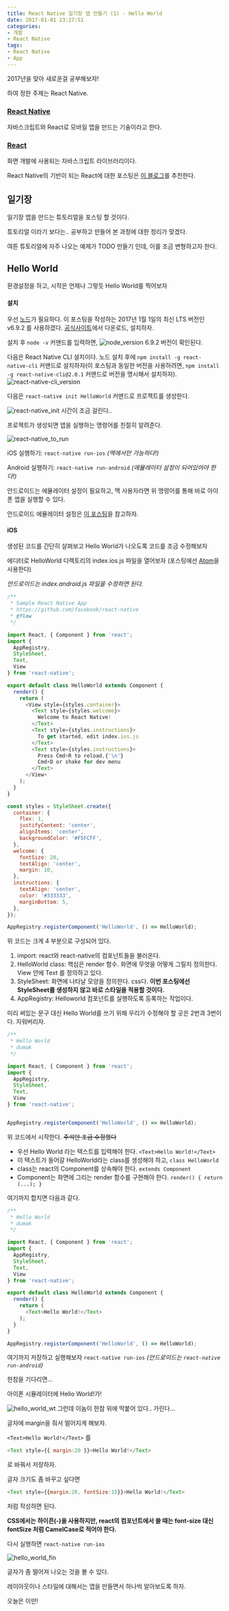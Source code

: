```yaml
---
title: React Native 일기장 앱 만들기 (1) - Hello World
date: 2017-01-01 23:27:51
categories:
- 개발
- React Native
tags:
- React Native
- App
---
```


2017년을 맞아 새로운걸 공부해보자!

하여 정한 주제는 React Native.

### [React Native](https://facebook.github.io/react-native/)
자바스크립트와 React로 모바일 앱을 만드는 기술이라고 한다.

### [React](https://facebook.github.io/react/)
화면 개발에 사용되는 자바스크립트 라이브러리이다.

React Native의 기반이 되는 React에 대한 포스팅은 [이 블로그](https://velopert.com/reactjs-tutorials)를 추천한다.

## 일기장

일기장 앱을 만드는 튜토리얼을 포스팅 할 것이다.

튜토리얼 이라기 보다는.. 공부하고 만들어 본 과정에 대한 정리가 맞겠다.

여튼 튜토리얼에 자주 나오는 예제가 TODO 만들기 인데, 이를 조금 변형하고자 한다.


## Hello World
환경설정을 하고, 시작은 언제나 그렇듯 Hello World를 찍어보자

#### 설치
우선 [노드](https://nodejs.org)가 필요하다. 이 포스팅을 작성하는 2017년 1월 1일의 최신 LTS 버전인 v6.9.2 를 사용하겠다. [공식사이트](https://nodejs.org)에서 다운로드, 설치하자.

설치 후 `node -v` 커맨드를 입력하면,
![node_version](https://lh3.googleusercontent.com/1ksUkevVsXBUY9pumMT46Kqc1YAsU60_MSbw7tw-uxNPegkrRFdlGb2HeglmbiHzZBbtXKRsMbXzrA=w2560-h1440-no)
6.9.2 버전이 확인된다.


다음은 React Native CLI 설치이다. 노드 설치 후에 `npm install -g react-native-cli` 커맨드로 설치하자(이 포스팅과 동일한 버전을 사용하려면, `npm install -g react-native-cli@2.0.1` 커맨드로 버전을 명시해서 설치하자).
![react-native-cli_version](https://lh3.googleusercontent.com/is7ijoGDhoWX7Q8GKRRwZ3sl06VuIexWYLguNnB5NioMJO2KYRQtgkQkw3NzFN1IPM3bYeFBNYmKfg=w2560-h1440-no)

다음은 `react-native init HelloWorld` 커맨드로 프로젝트를 생성한다.

![react-native_init](https://lh3.googleusercontent.com/RiCLKIP60pwNE3prNqTijCqe-ZK2_6DaNFFO6wevmgrJSh7ZXoJzvt6nomSQtV7MdO-16YOs8OZRcA=w2560-h1440-no)
시간이 조금 걸린다..

프로젝트가 생성되면 앱을 실행하는 명령어를 친절히 알려준다.

![react-native_to_run](https://lh3.googleusercontent.com/QqVY_BZChtFSQuK_dSj9SwWQDBeg982PGeUyW5G6EQayNtEa9RJusEqlbx5v-uVJ9gOG56ig8Flh9A=w2560-h1440-no)

iOS 실행하기: `react-native run-ios` *(맥에서만 가능하다!)*

Android 실행하기: `react-native run-android` *(에뮬레이터 설정이 되어있어야 한다!)*

안드로이드는 에뮬레이터 설정이 필요하고, 맥 사용자라면 위 명령어를 통해 바로 아이폰 앱을 실행할 수 있다.

안드로이드 에뮬레이터 설정은 [이 포스팅](http://kwon-9981.tistory.com/15)을 참고하자.

#### iOS
생성된 코드를 간단히 살펴보고 Hello World가 나오도록 코드를 조금 수정해보자

에디터로 HelloWorld 디렉토리의 index.ios.js 파일을 열어보자 (포스팅에선 [Atom](https://atom.io)을 사용한다)

*안드로이드는 index.android.js 파일을 수정하면 된다.*

```javascript index.ios.js
/**
 * Sample React Native App
 * https://github.com/facebook/react-native
 * @flow
 */

import React, { Component } from 'react';
import {
  AppRegistry,
  StyleSheet,
  Text,
  View
} from 'react-native';

export default class HelloWorld extends Component {
  render() {
    return (
      <View style={styles.container}>
        <Text style={styles.welcome}>
          Welcome to React Native!
        </Text>
        <Text style={styles.instructions}>
          To get started, edit index.ios.js
        </Text>
        <Text style={styles.instructions}>
          Press Cmd+R to reload,{'\n'}
          Cmd+D or shake for dev menu
        </Text>
      </View>
    );
  }
}

const styles = StyleSheet.create({
  container: {
    flex: 1,
    justifyContent: 'center',
    alignItems: 'center',
    backgroundColor: '#F5FCFF',
  },
  welcome: {
    fontSize: 20,
    textAlign: 'center',
    margin: 10,
  },
  instructions: {
    textAlign: 'center',
    color: '#333333',
    marginBottom: 5,
  },
});

AppRegistry.registerComponent('HelloWorld', () => HelloWorld);
```


위 코드는 크게 4 부분으로 구성되어 있다.
1. import: react와 react-native의 컴포넌트들을 불러온다.
2. HelloWorld class: 핵심은 render 함수. 화면에 무엇을 어떻게 그릴지 정의한다. View 안에 Text 를 정의하고 있다.
3. StyleSheet: 화면에 나타날 모양을 정의한다. css다. **이번 포스팅에선 StyleSheet를 생성하지 않고 바로 스타일을 적용할 것이다.**
4. AppRegistry: Helloworld 컴포넌트를 실행하도록 등록하는 작업이다.

미리 써있는 문구 대신 Hello World를 쓰기 위해 우리가 수정해야 할 곳은 2번과 3번이다. 지워버리자.


```javascript index.ios.js
/**
 * Hello World
 * dumok
 */

import React, { Component } from 'react';
import {
  AppRegistry,
  StyleSheet,
  Text,
  View
} from 'react-native';


AppRegistry.registerComponent('HelloWorld', () => HelloWorld);
```


위 코드에서 시작한다. ~~주석만 조금 수정했다~~

- 우선 Hello World 라는 텍스트를 입력해야 한다. `<Text>Hello World!</Text>`
- 이 텍스트가 들어갈 HelloWorld라는 class를 생성해야 하고, `class HelloWorld`
- class는 react의 Component를 상속해야 한다. `extends Component`
- Component는 화면에 그리는 render 함수를 구현해야 한다. `render() { return (...); }`


여기까지 합치면 다음과 같다.

```javascript index.ios.js
/**
 * Hello World
 * dumok
 */

import React, { Component } from 'react';
import {
  AppRegistry,
  StyleSheet,
  Text,
  View
} from 'react-native';

export default class HelloWorld extends Component {
  render() {
    return (
      <Text>Hello World!</Text>
    );
  }
}

AppRegistry.registerComponent('HelloWorld', () => HelloWorld);
```


여기까지 저장하고 실행해보자
`react-native run-ios` *(안드로이드는 `react-native run-android`)*

한참을 기다리면...

아이폰 시뮬레이터에 Hello World!가!

![hello_world_wt](https://lh3.googleusercontent.com/F4T7XwEzH4skhwytEwey-HUnKVhQshAnJAirqmKabOA5Xb_7ClRN-l2zCLhPIB1Qy3zCEGlwqOdGdg=w2560-h1440-no)
그런데 이놈이 한참 위에 딱붙어 있다.. 가린다...

글자에 margin을 줘서 떨어지게 해보자.

`<Text>Hello World!</Text>` 를
```javascript 
<Text style={{ margin:20 }}>Hello World!</Text>
```
로 바꿔서 저장하자.

글자 크기도 좀 바꾸고 싶다면 
```javascript
<Text style={{margin:20, fontSize:15}}>Hello World!</Text>
```
처럼 작성하면 된다.

**CSS에서는 하이픈(-)을 사용하지만, react의 컴포넌트에서 쓸 때는 font-size 대신 fontSize 처럼 CamelCase로 적어야 한다.**

다시 실행하면 `react-native run-ios`

![hello_world_fin](https://lh3.googleusercontent.com/qMY87S99yPMWnFpK4QGAv5vFZePVvqkKk_uPJrwXFmVowcVxXWPWowOwrZnaIrAFPczt6UuphwGIUA=w2560-h1440-no)

글자가 좀 떨어져 나오는 것을 볼 수 있다.

레이아웃이나 스타일에 대해서는 앱을 만들면서 하나씩 알아보도록 하자.

오늘은 이만!
